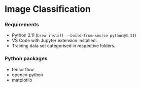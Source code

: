 # Image Classification

### Requirements
- Python 3.11 (`brew install --build-from-source python@3.11`)
- VS Code with Jupyter extension installed.
- Training data set categorised in respective folders.

### Python packages
- tensorflow
- opencv-python
- matplotlib

